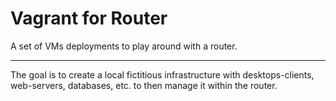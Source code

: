 # Vagrant for Router
A set of VMs deployments to play around with a router.

---

The goal is to create a local fictitious infrastructure with desktops-clients, web-servers, databases, etc. to then manage it within the router.
